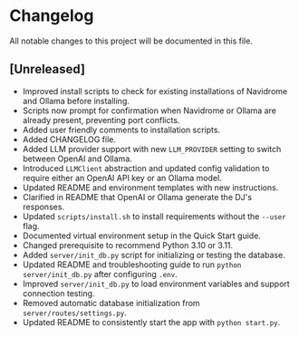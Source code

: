 # Changelog

All notable changes to this project will be documented in this file.

## [Unreleased]
- Improved install scripts to check for existing installations of Navidrome and Ollama before installing.
- Scripts now prompt for confirmation when Navidrome or Ollama are already present, preventing port conflicts.
- Added user friendly comments to installation scripts.
- Added CHANGELOG file.
- Added LLM provider support with new `LLM_PROVIDER` setting to switch between OpenAI and Ollama.
- Introduced `LLMClient` abstraction and updated config validation to require either an OpenAI API key or an Ollama model.
- Updated README and environment templates with new instructions.
- Clarified in README that OpenAI or Ollama generate the DJ's responses.
- Updated `scripts/install.sh` to install requirements without the `--user` flag.
- Documented virtual environment setup in the Quick Start guide.
- Changed prerequisite to recommend Python 3.10 or 3.11.
- Added `server/init_db.py` script for initializing or testing the database.
- Updated README and troubleshooting guide to run `python server/init_db.py` after configuring `.env`.
- Improved `server/init_db.py` to load environment variables and support connection testing.
- Removed automatic database initialization from `server/routes/settings.py`.
- Updated README to consistently start the app with `python start.py`.

